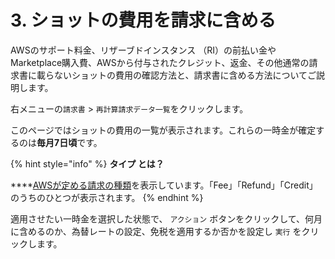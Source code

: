 # 3. ショットの費用を請求に含める

AWSのサポート料金、リザーブドインスタンス （RI）の前払い金やMarketplace購入費、AWSから付与されたクレジット、返金、その他通常の請求書に載らないショットの費用の確認方法と、請求書に含める方法についてご説明します。

右メニューの`請求書` &gt; `再計算請求データ一覧`をクリックします。

このページではショットの費用の一覧が表示されます。これらの一時金が確定するのは**毎月7日頃**です。

{% hint style="info" %}
**タイプ とは？**

\*\*\*\*[AWSが定める請求の種類](https://docs.aws.amazon.com/ja_jp/awsaccountbilling/latest/aboutv2/enhanced-lineitem-columns.html)を表示しています。「Fee」「Refund」「Credit」のうちのひとつが表示されます。
{% endhint %}

適用させたい一時金を選択した状態で、 `アクション` ボタンをクリックして、何月に含めるのか、為替レートの設定、免税を適用するか否かを設定し `実行` をクリックします。

